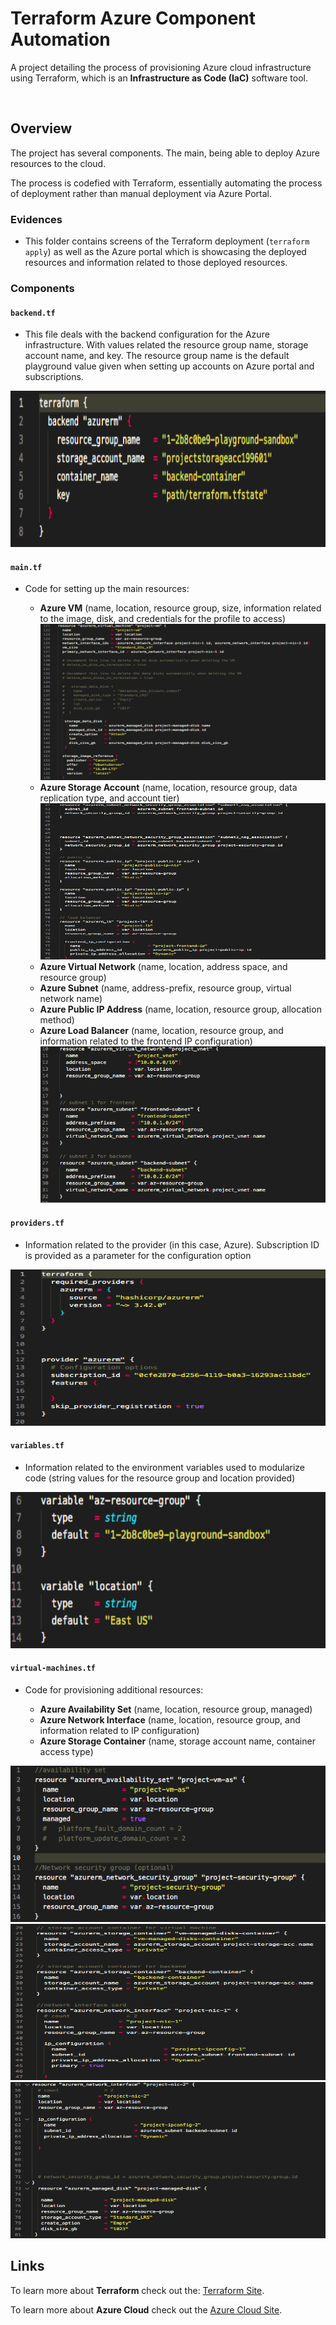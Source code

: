 # Terraform Azure Component Automation
A project detailing the process of provisioning Azure cloud infrastructure using Terraform, which is an **Infrastructure as Code (IaC)** software tool.

<br />

## Overview ##

The project has several components. The main, being able to deploy Azure resources to the cloud. 

The process is codefied with Terraform, essentially automating the process of deployment rather than manual deployment via Azure Portal.

### Evidences ###

- This folder contains screens of the Terraform deployment (`terraform apply`) as well as the Azure portal which is showcasing the deployed resources and information related to those deployed resources.

### Components ###

#### `backend.tf` ####

- This file deals with the backend configuration for the Azure infrastructure. With values related the resource group name, storage account name, and key. The resource group name is the default playground value given when setting up accounts on Azure portal and subscriptions.

<img src="/images/backend.png" height='250px' width='1000px' alt="Alt text" />

#### `main.tf` ####
<ul>
    <li>Code for setting up the main resources:</li>
    <ul>
        <li><b>Azure VM</b> (name, location, resource group, size, information related to the image, disk, and credentials for the profile to access)</li>
        <img src="/images/main_3.png" height='250px' width='750px' alt="Alt text" />
        <li><b>Azure Storage Account</b> (name, location, resource group, data replication type, and account tier)</li>
        <img src="/images/main_2.png" height='250px' width='750px' alt="Alt text" />
        <li><b>Azure Virtual Network</b> (name, location, address space, and resource group)</li>
        <li><b>Azure Subnet</b> (name, address-prefix, resource group, virtual network name)</li>
        <li><b>Azure Public IP Address</b> (name, location, resource group, allocation method)</li>
        <li><b>Azure Load Balancer</b> (name, location, resource group, and information related to the frontend IP configuration)</li>
        <img src="/images/main_1.png" height='250px' width='1000px' alt="Alt text" />
    </ul>
</ul>

#### `providers.tf` ####
- Information related to the provider (in this case, Azure). Subscription ID is provided as a parameter for the configuration option
<img src="/images/providers.png" height='250px' width='1000px' alt="Alt text" />

#### `variables.tf`
- Information related to the environment variables used to modularize code (string values for the resource group and location provided)
<img src="/images/variables.png" height='250px' width='1000px' alt="Alt text" />

#### `virtual-machines.tf`
<ul>
    <li>Code for provisioning additional resources:</li>
    <ul>
        <li><b>Azure Availability Set</b> (name, location, resource group, managed)</li>
        <li><b>Azure Network Interface</b> (name, location, resource group, and information related to IP configuration)</li>
        <li><b>Azure Storage Container</b> (name, storage account name, container access type)</li>
    </ul>
</ul>
<img src="/images/vm_1.png" height='250px' width='1000px' alt="Alt text" />

<br />

<img src="/images/vm_2.png" height='250px' width='750px' alt="Alt text" />

<br />

<img src="/images/vm_3.png" height='250px' width='1000px' alt="Alt text" />

<br />

## Links

To learn more about <b>Terraform</b> check out the: [Terraform Site](https://www.terraform.io/).

To learn more about <b>Azure Cloud</b> check out the [Azure Cloud Site](https://azure.microsoft.com/).